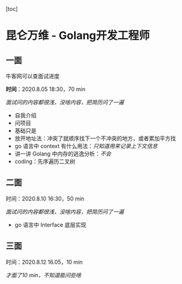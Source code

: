 [toc]

# 昆仑万维 - Golang开发工程师

## 一面

牛客网可以查面试进度

**时间**：2020.8.05 18:30，70 min

*面试问的内容都很浅，没啥内容，把简历问了一遍*

- 自我介绍
- 问项目
- 基础只是
- 放开地址法：冲突了就顺序找下一个不冲突的地方，或者累加平方找
- go 语言中 context 有什么用法：*只知道用来记录上下文信息*
- 讲一讲 Golang 中内存的逃逸分析：*不会*
- coding：先序遍历二叉树

## 二面

时间：2020.8.10 16:30，50 min

*面试问的内容都很浅，没啥内容，把简历问了一遍*

- go 语言中 Interface 底层实现

## 三面

时间：2020.8.12 16.05，10 min

*才面了10 min，不知道能问些啥*